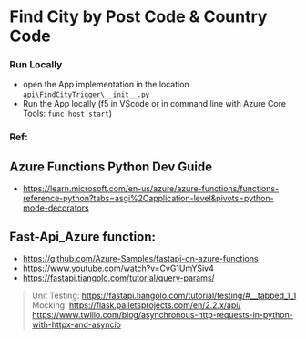 # Find City by Post Code & Country Code

### Run Locally

  - open the App implementation in the location `api\FindCityTrigger\__init__.py`
  - Run the App locally (f5 in VScode or in command line with Azure Core Tools: `func host start`)

### Ref:
## Azure Functions Python Dev Guide
- <https://learn.microsoft.com/en-us/azure/azure-functions/functions-reference-python?tabs=asgi%2Capplication-level&pivots=python-mode-decorators>

## Fast-Api_Azure function:
- <https://github.com/Azure-Samples/fastapi-on-azure-functions>
- <https://www.youtube.com/watch?v=CvG1UmYSiv4>
- <https://fastapi.tiangolo.com/tutorial/query-params/>

> Unit Testing: <https://fastapi.tiangolo.com/tutorial/testing/#__tabbed_1_1>
> Mocking: 
> <https://flask.palletsprojects.com/en/2.2.x/api/>
> <https://www.twilio.com/blog/asynchronous-http-requests-in-python-with-httpx-and-asyncio>

